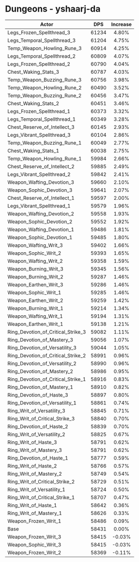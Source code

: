 # Dungeons - yshaarj-da
| Actor | DPS | Increase |
|---|:---:|:---:|
|Legs_Frozen_Spellthread_3|61234|4.80%|
|Legs_Temporal_Spellthread_3|61204|4.75%|
|Temp_Weapon_Howling_Rune_3|60914|4.25%|
|Legs_Temporal_Spellthread_2|60809|4.07%|
|Legs_Frozen_Spellthread_2|60790|4.04%|
|Chest_Waking_Stats_3|60787|4.03%|
|Temp_Weapon_Buzzing_Rune_3|60756|3.98%|
|Temp_Weapon_Howling_Rune_2|60490|3.52%|
|Temp_Weapon_Buzzing_Rune_2|60456|3.47%|
|Chest_Waking_Stats_2|60451|3.46%|
|Legs_Frozen_Spellthread_1|60373|3.32%|
|Legs_Temporal_Spellthread_1|60349|3.28%|
|Chest_Reserve_of_Intellect_3|60145|2.93%|
|Legs_Vibrant_Spellthread_3|60104|2.86%|
|Temp_Weapon_Buzzing_Rune_1|60049|2.77%|
|Chest_Waking_Stats_1|60038|2.75%|
|Temp_Weapon_Howling_Rune_1|59984|2.66%|
|Chest_Reserve_of_Intellect_2|59885|2.49%|
|Legs_Vibrant_Spellthread_2|59842|2.41%|
|Weapon_Wafting_Devotion_3|59660|2.10%|
|Weapon_Sophic_Devotion_3|59641|2.07%|
|Chest_Reserve_of_Intellect_1|59597|2.00%|
|Legs_Vibrant_Spellthread_1|59579|1.96%|
|Weapon_Wafting_Devotion_2|59558|1.93%|
|Weapon_Sophic_Devotion_2|59552|1.92%|
|Weapon_Wafting_Devotion_1|59486|1.81%|
|Weapon_Sophic_Devotion_1|59485|1.80%|
|Weapon_Wafting_Writ_3|59402|1.66%|
|Weapon_Sophic_Writ_2|59393|1.65%|
|Weapon_Wafting_Writ_2|59358|1.59%|
|Weapon_Burning_Writ_3|59345|1.56%|
|Weapon_Burning_Writ_2|59287|1.46%|
|Weapon_Earthen_Writ_3|59286|1.46%|
|Weapon_Sophic_Writ_1|59285|1.46%|
|Weapon_Earthen_Writ_2|59259|1.42%|
|Weapon_Burning_Writ_1|59214|1.34%|
|Weapon_Wafting_Writ_1|59194|1.31%|
|Weapon_Earthen_Writ_1|59138|1.21%|
|Ring_Devotion_of_Critical_Strike_3|59082|1.11%|
|Ring_Devotion_of_Mastery_3|59056|1.07%|
|Ring_Devotion_of_Versatility_3|59044|1.05%|
|Ring_Devotion_of_Critical_Strike_2|58991|0.96%|
|Ring_Devotion_of_Versatility_2|58990|0.96%|
|Ring_Devotion_of_Mastery_2|58986|0.95%|
|Ring_Devotion_of_Critical_Strike_1|58916|0.83%|
|Ring_Devotion_of_Mastery_1|58910|0.82%|
|Ring_Devotion_of_Haste_3|58897|0.80%|
|Ring_Devotion_of_Versatility_1|58861|0.74%|
|Ring_Writ_of_Versatility_3|58845|0.71%|
|Ring_Writ_of_Critical_Strike_3|58840|0.70%|
|Ring_Devotion_of_Haste_2|58839|0.70%|
|Ring_Writ_of_Versatility_2|58825|0.67%|
|Ring_Writ_of_Haste_3|58791|0.62%|
|Ring_Writ_of_Mastery_3|58791|0.62%|
|Ring_Devotion_of_Haste_1|58777|0.59%|
|Ring_Writ_of_Haste_2|58766|0.57%|
|Ring_Writ_of_Mastery_2|58749|0.54%|
|Ring_Writ_of_Critical_Strike_2|58729|0.51%|
|Ring_Writ_of_Versatility_1|58724|0.50%|
|Ring_Writ_of_Critical_Strike_1|58707|0.47%|
|Ring_Writ_of_Haste_1|58642|0.36%|
|Ring_Writ_of_Mastery_1|58626|0.33%|
|Weapon_Frozen_Writ_1|58486|0.09%|
|Base|58431|0.00%|
|Weapon_Frozen_Writ_3|58415|-0.03%|
|Weapon_Sophic_Writ_3|58415|-0.03%|
|Weapon_Frozen_Writ_2|58369|-0.11%|
